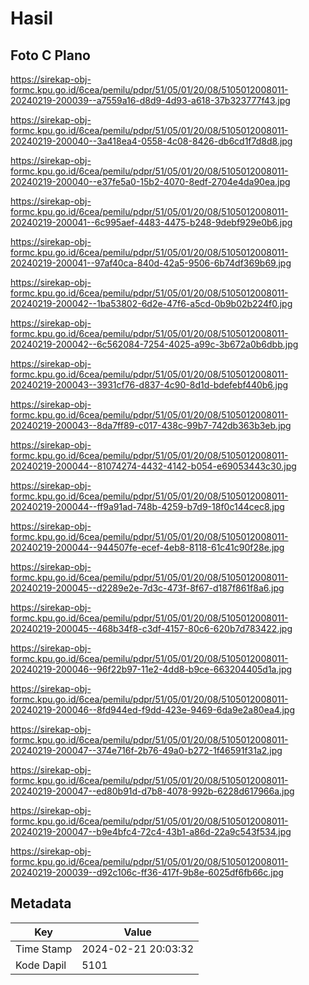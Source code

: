 # Hasil

## Foto C Plano

https://sirekap-obj-formc.kpu.go.id/6cea/pemilu/pdpr/51/05/01/20/08/5105012008011-20240219-200039--a7559a16-d8d9-4d93-a618-37b323777f43.jpg

https://sirekap-obj-formc.kpu.go.id/6cea/pemilu/pdpr/51/05/01/20/08/5105012008011-20240219-200040--3a418ea4-0558-4c08-8426-db6cd1f7d8d8.jpg

https://sirekap-obj-formc.kpu.go.id/6cea/pemilu/pdpr/51/05/01/20/08/5105012008011-20240219-200040--e37fe5a0-15b2-4070-8edf-2704e4da90ea.jpg

https://sirekap-obj-formc.kpu.go.id/6cea/pemilu/pdpr/51/05/01/20/08/5105012008011-20240219-200041--6c995aef-4483-4475-b248-9debf929e0b6.jpg

https://sirekap-obj-formc.kpu.go.id/6cea/pemilu/pdpr/51/05/01/20/08/5105012008011-20240219-200041--97af40ca-840d-42a5-9506-6b74df369b69.jpg

https://sirekap-obj-formc.kpu.go.id/6cea/pemilu/pdpr/51/05/01/20/08/5105012008011-20240219-200042--1ba53802-6d2e-47f6-a5cd-0b9b02b224f0.jpg

https://sirekap-obj-formc.kpu.go.id/6cea/pemilu/pdpr/51/05/01/20/08/5105012008011-20240219-200042--6c562084-7254-4025-a99c-3b672a0b6dbb.jpg

https://sirekap-obj-formc.kpu.go.id/6cea/pemilu/pdpr/51/05/01/20/08/5105012008011-20240219-200043--3931cf76-d837-4c90-8d1d-bdefebf440b6.jpg

https://sirekap-obj-formc.kpu.go.id/6cea/pemilu/pdpr/51/05/01/20/08/5105012008011-20240219-200043--8da7ff89-c017-438c-99b7-742db363b3eb.jpg

https://sirekap-obj-formc.kpu.go.id/6cea/pemilu/pdpr/51/05/01/20/08/5105012008011-20240219-200044--81074274-4432-4142-b054-e69053443c30.jpg

https://sirekap-obj-formc.kpu.go.id/6cea/pemilu/pdpr/51/05/01/20/08/5105012008011-20240219-200044--ff9a91ad-748b-4259-b7d9-18f0c144cec8.jpg

https://sirekap-obj-formc.kpu.go.id/6cea/pemilu/pdpr/51/05/01/20/08/5105012008011-20240219-200044--944507fe-ecef-4eb8-8118-61c41c90f28e.jpg

https://sirekap-obj-formc.kpu.go.id/6cea/pemilu/pdpr/51/05/01/20/08/5105012008011-20240219-200045--d2289e2e-7d3c-473f-8f67-d187f861f8a6.jpg

https://sirekap-obj-formc.kpu.go.id/6cea/pemilu/pdpr/51/05/01/20/08/5105012008011-20240219-200045--468b34f8-c3df-4157-80c6-620b7d783422.jpg

https://sirekap-obj-formc.kpu.go.id/6cea/pemilu/pdpr/51/05/01/20/08/5105012008011-20240219-200046--96f22b97-11e2-4dd8-b9ce-663204405d1a.jpg

https://sirekap-obj-formc.kpu.go.id/6cea/pemilu/pdpr/51/05/01/20/08/5105012008011-20240219-200046--8fd944ed-f9dd-423e-9469-6da9e2a80ea4.jpg

https://sirekap-obj-formc.kpu.go.id/6cea/pemilu/pdpr/51/05/01/20/08/5105012008011-20240219-200047--374e716f-2b76-49a0-b272-1f46591f31a2.jpg

https://sirekap-obj-formc.kpu.go.id/6cea/pemilu/pdpr/51/05/01/20/08/5105012008011-20240219-200047--ed80b91d-d7b8-4078-992b-6228d617966a.jpg

https://sirekap-obj-formc.kpu.go.id/6cea/pemilu/pdpr/51/05/01/20/08/5105012008011-20240219-200047--b9e4bfc4-72c4-43b1-a86d-22a9c543f534.jpg

https://sirekap-obj-formc.kpu.go.id/6cea/pemilu/pdpr/51/05/01/20/08/5105012008011-20240219-200039--d92c106c-ff36-417f-9b8e-6025df6fb66c.jpg


## Metadata

| Key        | Value               |
| ---------- | ------------------- |
| Time Stamp | 2024-02-21 20:03:32 |
| Kode Dapil | 5101                |



